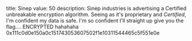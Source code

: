 title: Sinep
value: 50
description: Sinep industries is advertising a Certified unbreakable encryption algorithm. Seeing as it's proprietary and *Certified*, I'm confident my data is safe. I'm so confident I'll straight up give you the flag.... ENCRYPTED hahahaha
0x111c0d0e150a0c151743053607502f1e10311544465c5f551e0e